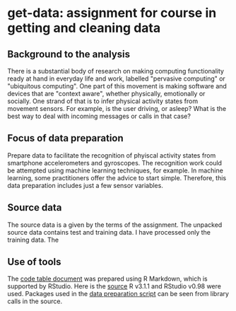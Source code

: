 get-data: assignment for course in getting and cleaning data
============================================================

Background to the analysis
--------------------------

There is a substantial body of research on making computing functionality ready at hand in everyday life and work, labelled "pervasive computing" or "ubiquitous computing".
One part of this movement is making software and devices that are "context aware", whether physically, emotionally or socially.
One strand of that is to infer physical activity states from movement sensors. For example, is the user driving, or asleep? What is the best way to deal with incoming messages or calls in that case?

Focus of data preparation
-------------------------

Prepare data to facilitate the recognition of phyiscal activity states from smartphone accelerometers and gyroscopes. The recognition work could be attempted using machine learning techniques, for example.
In machine learning, some practitioners offer the advice to start simple. Therefore, this data preparation includes just a few sensor variables.

Source data
-----------

The source data is a given by the terms of the assignment.
The unpacked source data contains test and training data. I have processed only the training data.
The 

Use of tools
------------

The [code table document](./code_table.html) was prepared using R Markdown, which is supported by RStudio. Here is the [source](./code_table.Rmd)
R v3.1.1 and RStudio v0.98 were used.
Packages used in the [data preparation script](./runanalysis.R) can be seen from library calls in the source.



